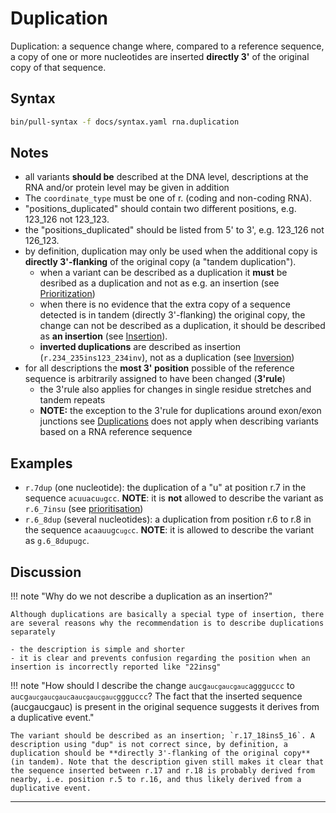 # Duplication

<!-- ## Definition -->

Duplication: a sequence change where, compared to a reference sequence, a copy of one or more nucleotides are inserted **directly 3'** of the original copy of that sequence.

## Syntax

```sh exec="true"
bin/pull-syntax -f docs/syntax.yaml rna.duplication
```

## Notes

- all variants **should be** described at the DNA level, descriptions at the RNA and/or protein level may be given in addition
- The `coordinate_type` must be one of r. (coding and non-coding RNA).
- "positions_duplicated" should contain two different positions, e.g. 123_126 not 123_123.
- the "positions_duplicated" should be listed from 5' to 3', e.g. 123_126 not 126_123.
- by definition, duplication may only be used when the additional copy is **directly 3'-flanking** of the original copy (a "tandem duplication").
  - when a variant can be described as a duplication it **must** be desribed as a duplication and not as e.g. an insertion (see [Prioritization](../general.md))
  - when there is no evidence that the extra copy of a sequence detected is in tandem (directly 3'-flanking) the original copy, the change can not be described as a duplication, it should be described as **an insertion** (see [Insertion](insertion.md)).
  - **inverted duplications** are described as insertion (`r.234_235ins123_234inv`), not as a duplication (see [Inversion](inversion.md))
- for all descriptions the **most 3' position** possible of the reference sequence is arbitrarily assigned to have been changed (**3'rule**)
  - the 3'rule also applies for changes in single residue stretches and tandem repeats
  - **NOTE:** the exception to the 3'rule for duplications around exon/exon junctions see [Duplications](../DNA/duplication.md) does not apply when describing variants based on a RNA reference sequence

## Examples

- `r.7dup` (one nucleotide): the duplication of a "u" at position r.7 in the sequence <code>acuuacu<code class="ins">u</code>gcc</code>. **NOTE**: it is **not** allowed to describe the variant as <code class="invalid">r.6_7insu</code> (see [prioritisation](../general.md))
- `r.6_8dup` (several nucleotides): a duplication from position r.6 to r.8 in the sequence <code>acaauugc<code class="ins">ugc</code>c</code>. **NOTE**: it is allowed to describe the variant as <code class="invalid">g.6_8dupugc</code>.

## Discussion

!!! note "Why do we not describe a duplication as an insertion?"

    Although duplications are basically a special type of insertion, there are several reasons why the recommendation is to describe duplications separately

    - the description is simple and shorter
    - it is clear and prevents confusion regarding the position when an insertion is incorrectly reported like "22insg"

!!! note "How should I describe the change <code>aucg<code class="spot1">aucgaucgauc</code>aggguccc</code> to <code>aucg<code class="spot1">aucgaucgauc</code>a<code class="ins">aucgaucgauc</code>ggguccc</code>? The fact that the inserted sequence (aucgaucgauc) is present in the original sequence suggests it derives from a duplicative event."

    The variant should be described as an insertion; `r.17_18ins5_16`. A description using "dup" is not correct since, by definition, a duplication should be **directly 3'-flanking of the original copy** (in tandem). Note that the description given still makes it clear that the sequence inserted between r.17 and r.18 is probably derived from nearby, i.e. position r.5 to r.16, and thus likely derived from a duplicative event.

---
